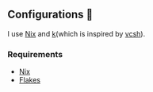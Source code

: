 ## Configurations 👋

I use [Nix](https://nixos.org/) and [k](https://github.com/kconf/tools/blob/main/.local/bin/k)(which is inspired by [vcsh](https://github.com/RichiH/vcsh)).

### Requirements

- [Nix](https://determinate.systems/posts/determinate-nix-installer/)
- [Flakes](https://nixos.wiki/wiki/Flakes)
